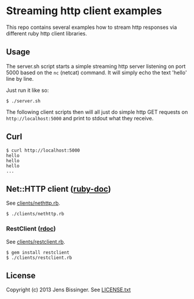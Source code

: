 # Streaming http client examples

This repo contains several examples how to stream http responses via different ruby http client libraries.

## Usage

The server.sh script starts a simple streaming http server listening on port 5000 based on the `nc` (netcat) command. It will simply echo the text 'hello' line by line.

Just run it like so:

    $ ./server.sh

The following client scripts then will all just do simple http GET requests on `http://localhost:5000` and print to stdout what they receive.

## Curl

    $ curl http://localhost:5000
    hello
    hello
    hello
    ...

## Net::HTTP client ([ruby-doc](http://ruby-doc.org/stdlib-2.0/libdoc/net/http/rdoc/))

See [clients/nethttp.rb](clients/nethttp.rb).

    $ ./clients/nethttp.rb

### RestClient ([rdoc](http://rdoc.info/github/rest-client/rest-client))

See [clients/restclient.rb](clients/restclient.rb).

    $ gem install restclient
    $ ./clients/restclient.rb

## License

Copyright (c) 2013 Jens Bissinger. See [LICENSE.txt](LICENSE.txt)
